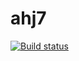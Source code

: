# ahj7
[![Build status](https://ci.appveyor.com/api/projects/status/60crmi2oy65j17d2?svg=true)](https://ci.appveyor.com/project/yuliaelkina/ahj7)
